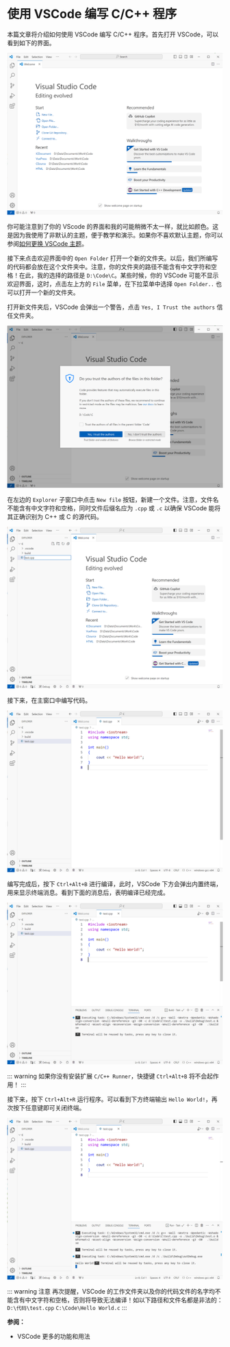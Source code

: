 # 使用 VSCode 编写 C/C++ 程序

本篇文章将介绍如何使用 VSCode 编写 C/C++ 程序。首先打开 VSCode，可以看到如下的界面。

![1](./vs/1.png)

你可能注意到了你的 VScode 的界面和我的可能稍微不太一样，就比如颜色。这是因为我使用了非默认的主题，便于教学和演示。如果你不喜欢默认主题，你可以参阅[如何更换 VSCode 主题](/more/VSCodeConfig.md#切换主题)。

接下来点击欢迎界面中的 `Open Folder` 打开一个新的文件夹。以后，我们所编写的代码都会放在这个文件夹中。注意，你的文件夹的路径不能含有中文字符和空格！在此，我的选择的路径是 `D:\Code\C`。某些时候，你的 VSCode 可能不显示欢迎界面，这时，点击左上方的 `File` 菜单，在下拉菜单中选择 `Open Folder..` 也可以打开一个新的文件夹。

打开新文件夹后，VSCode 会弹出一个警告，点击 `Yes, I Trust the authors` 信任文件夹。

![2](./vs/2.png)

在左边的 `Explorer` 子窗口中点击 `New file` 按钮，新建一个文件。注意，文件名不能含有中文字符和空格，同时文件后缀名应为 `.cpp` 或 `.c` 以确保 VSCode 能将其正确识别为 C++ 或 C 的源代码。

![3](./vs/3.png)

接下来，在主窗口中编写代码。

![4](./vs/4.png)

编写完成后，按下 `Ctrl+Alt+B` 进行编译，此时，VSCode 下方会弹出内置终端，用来显示终端消息。看到下面的消息后，表明编译已经完成。

![5](./vs/5.png)

::: warning
如果你没有安装扩展 `C/C++ Runner`，快捷键 `Ctrl+Alt+B` 将不会起作用！
:::

接下来，按下 `Ctrl+Alt+R` 运行程序。可以看到下方终端输出 `Hello World!`，再次按下任意键即可关闭终端。

![6](./vs/6.png)

::: warning 注意
再次提醒，VSCode 的工作文件夹以及你的代码文件的名字均不能含有中文字符和空格，否则将导致无法编译！如以下路径和文件名都是非法的：
`D:\代码\test.cpp`
`C:\Code\Hello World.c`
:::

**参阅：**

- VSCode 更多的功能和用法